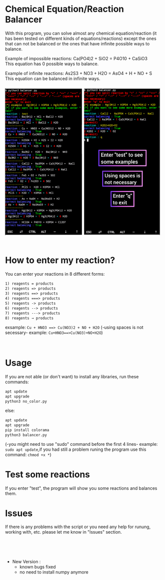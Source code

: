 # Chemical Equation/Reaction Balancer
With this program, you can solve almost any chemical equation/reaction (it has been tested on different kinds of equations/reactions) except the ones that can not be balanced or the ones that have infinite possible ways to balance.

Example of impossible reactions: Ca(PO4)2 + SiO2 = P4O10 + CaSiO3  
This equation has 0 possible ways to balance.

Example of infinite reactions: As2S3 + NO3 + H2O = AsO4 + H + NO + S  
This equation can be balanced in infinite ways.
<br/>
<br/>
![](balancer_preview.png)
<br/>
<br/>

# How to enter my reaction?
You can enter your reactions in 8 different forms:
```
1) reagents = products
2) reagents => products
3) reagents ==> products
4) reagents ===> products
5) reagents -> products
6) reagents --> products
7) reagents ---> products
8) reagents → products
```
exsample: `Cu + HNO3 ==> Cu(NO3)2 + NO + H2O`
(-using spaces is not secessary- example: `Cu+HNO3==>Cu(NO3)+NO+H2O`)
<br/>
<br/>
<br/>

# Usage 
If you are not able (or don't want) to install any libraries, run these commands:
```
apt update
apt upgrade
python3 no_color.py
```
else:
```
apt update
apt upgrade
pip install colorama
python3 balancer.py
```
(-you might need to use "sudo" command before the first 4 lines- example: `sudo apt update`,if you had still a problem runing the program use this command: `chmod +x *`)

# Test some reactions
If you enter "test", the program will show you some reactions and balances them.
<br/>

# Issues
If there is any problems with the script or you need any help for runung, working with, etc. please let me know in "Issues" section.

<br/>
<br/>
<br/>

- New Version :
    - known bugs fixed
    - no need to install numpy anymore
